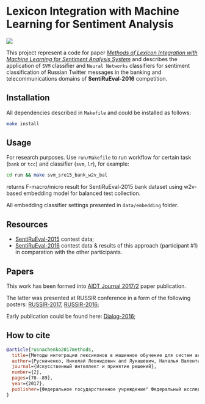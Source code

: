 # Lexicon Integration with Machine Learning for Sentiment Analysis

![](https://img.shields.io/badge/Python-2.7-brightgreen.svg)

This project represent a code for paper 
*[Methods of Lexicon Integration with Machine Learning for Sentiment Analysis System](
https://github.com/nicolay-r/tone-classifier/raw/master/doc/aidt_2017.pdf)*
and describes the application of `SVM` classifier and `Neural Networks`
classifiers for sentiment classification of Russian Twitter messages in the
banking and telecommunications domains of **SentiRuEval-2016** competition.

## Installation

All dependencies described in `Makefile` and could be installed as follows:

```bash
make install
```

## Usage

For research purposes. Use `run/Makefile` to run workflow for
certain task (`bank` or `tcc`) and classifier (`svm`, `lr`), for example:
```bash
cd run && make svm_sre15_bank_w2v_bal
```

returns F-macro/micro result for SentiRuEval-2015 bank dataset using
w2v-based embedding model for balanced test collection.

All embedding classifier settings presented in `data/embedding` folder.

## Resources

* [SentiRuEval-2015] contest data;
* [SentiRuEval-2016] contest data & results of this approach (participant #1) in
comparation with the other participants.

## Papers

This work has been formed into [AIDT Journal 2017/2] paper publication.

The latter was presented at RUSSIR conference in a form of the following posters: 
[RUSSIR-2017][Russir-2017 poster], [RUSSIR-2016][Russir-2016 poster];

Early publication could be found here: [Dialog-2016][Dialog-2016 article];

## How to cite

```bibtex
@article{rusnachenko2017methods,
  title={Методы интеграции лексиконов в машинное обучение для систем анализа тональности},
  author={Русначенко, Николай Леонидович and Лукашевич, Наталья Валентиновна},
  journal={Искусственный интеллект и принятие решений},
  number={2},
  pages={78--89},
  year={2017},
  publisher={Федеральное государственное учреждение" Федеральный исследовательский центр~…}
}
```

<!-- Links -->
[Russir-2017 poster]: doc/russir_2017_poster.pdf
[AIDT Journal 2017/2]: doc/aidt_2017.pdf

[Russir-2016 poster]: doc/russir_2016_poster.pdf
[SentiRuEval-2016]: https://drive.google.com/drive/u/0/folders/0BxlA8wH3PTUfV1F1UTBwVTJPd3c
[Dialog-2016 article]: http://www.dialog-21.ru/media/3469/rusnachenko.pdf

[SentiRuEval-2015]: http://goo.gl/qHeAVo

